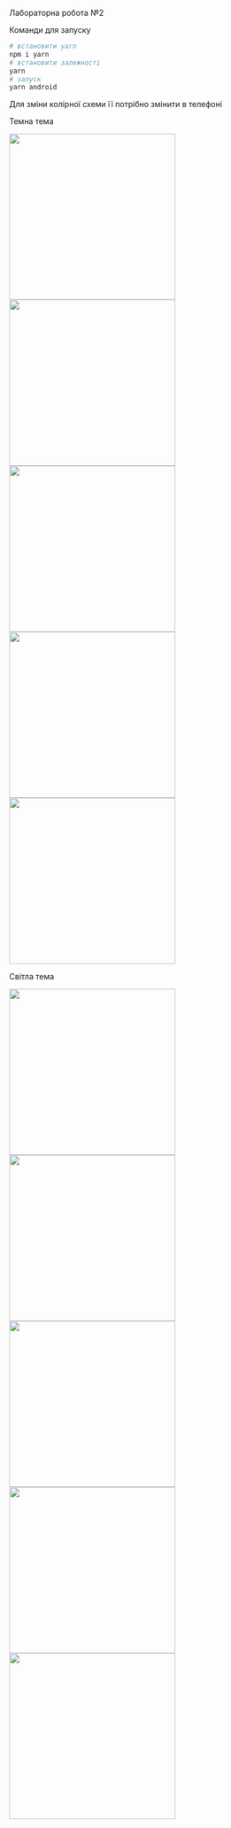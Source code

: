 Лабораторна робота №2

Команди для запуску

```bash
# встановити yarn
npm i yarn
# встановити залежності
yarn
# запуск 
yarn android
```

Для зміни колірної схеми її потрібно змінити в телефоні

Темна тема

<div style="flex-direction: row">
   <img src="screenshots/1.png" width=300>
   <img src="screenshots/2.png" width=300>
   <img src="screenshots/3.png" width=300>
   <img src="screenshots/4.png" width=300>
   <img src="screenshots/5.png" width=300>
</div>

Світла тема

<div style="flex-direction: row">
   <img src="screenshots/1l.png" width=300>
   <img src="screenshots/2l.png" width=300>
   <img src="screenshots/3l.png" width=300>
   <img src="screenshots/4l.png" width=300>
   <img src="screenshots/5l.png" width=300>
</div>
